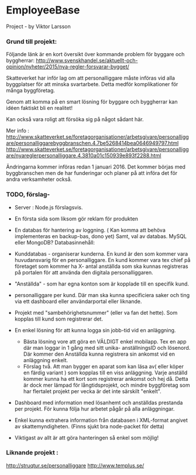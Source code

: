 # EmployeeBase
Project - by Viktor Larsson


### Grund till projekt: 
Följande länk är en kort översikt över kommande problem för byggare och byggherrar:
  http://www.svenskhandel.se/aktuellt-och-opinion/nyheter/2015/nya-regler-forsvarar-bygget/
  
Skatteverket har inför lag om att personalliggare måste införas vid alla byggplatser för att minska svartarbete.
Detta medför komplikationer för många byggföretag. 
  
Genom att komma på en smart lösning för byggare och byggherrar kan idéen faktiskt bli en realitet! 
  
Kan också vara roligt att försöka sig på något sådant här. 

Mer info :
http://www.skatteverket.se/foretagorganisationer/arbetsgivare/personalliggare/personalliggarebyggbranschen.4.7be5268414bea0646949797.html
http://www.skatteverket.se/foretagorganisationer/arbetsgivare/personalliggare/nyareglerpersonalliggare.4.3810a01c150939e893f2288.html

Ändringarna kommer införas redan 1 januari 2016. Det kommer börjas med byggbranschen men de har funderingar och planer på att införa
det för andra verksamheter också.


### TODO, förslag- 

* Server : Node.js förslagsvis. 

 *    En första sida som liksom gör reklam för produkten
 
 *    En databas för hantering av loggning. ( Kan komma att behöva implementeras en backup-bas, dono yet)
      Samt, val av databas. MySQL eller MongoDB? 
      Databasinnehåll:
      
  - Kunddatabas - organiserar kunderna. En kund är den som kommer vara huvudansvarig för en personalliggare. 
      En kund kommer vara tex chief på företaget som kommer ha X- antal anställda som ska kunnas registreras på
      portalen för att använda den digitala personalliggaren. 
          
  - "Anställda" - som har egna konton som är kopplade till en specifik kund. 
              
  - personalliggare per kund. Där man ska kunna specificiera saker och ting via ett dashboard eller
                användarportal eller liknande. 
                
  - Projekt med "sambehörighetsnummer" (eller va fan det hette). Som kopplas till kund som registrerar det. 
              
  * En enkel lösning för att kunna logga sin jobb-tid vid en anläggning. 
    - Bästa lösning vore att göra en VÄLDIGT enkel mobilapp. Tex en app där man loggar in 1 gång med sitt unika- anställningsID och 
        lösenord. Där kommer den Anställda kunna registrera sin ankomst vid en anläggning enkelt.
    - Förslag två. Att man bygger en aparat som kan läsa av( eller köper en färdig variant ) som kopplas till en viss anläggning. 
        Varje anställd kommer kunna ha ett kort som registrerar ankomst och hej då. Detta är dock mer lämpad för långtidsprojekt,
        och mindre byggföretag som har flertalet projekt per vecka är det inte särskilt "enkelt". 
        
        
  * Dashboard med information med lösanhemt och anställdas prestanda per projekt. För kunna följa hur arbetet pågår på alla                anläggningar.
  
  * Enkel kunna extrahera information från databasen i XML-format angivet av skattemyndigheten. (Finns sjukt bra node-packet för detta)     
  
    
  * Viktigast av allt är att göra hanteringen så enkel som möjlig!



### Liknande projekt : 
  http://struqtur.se/personalliggare
  http://www.templus.se/

